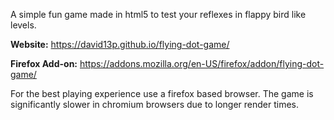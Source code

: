 A simple fun game made in html5 to test your reflexes in flappy bird like levels.


**Website:** https://david13p.github.io/flying-dot-game/

**Firefox Add-on:** https://addons.mozilla.org/en-US/firefox/addon/flying-dot-game/


For the best playing experience use a firefox based browser. The game is significantly slower in chromium browsers due to longer render times.

